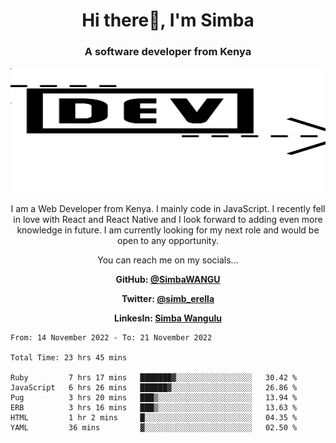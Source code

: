 
<h1 align="center"> Hi there👋, I'm Simba</h1>
<h3 align="center">A software developer from Kenya</h3>

<img src="/arrow-svgrepo-com.svg" margin="auto" width="100%" height="200px">


<p align="center">I am a Web Developer from Kenya. I mainly code in JavaScript. I recently fell in love with React and React Native and I look forward to adding even more knowledge in future. I am currently looking for my next role and would be open to any opportunity.</p>

<p align="center">You can reach me on my socials... </p>

<div align="center">

__<p>  GitHub: [@SimbaWANGU](https://github.com/SimbaWANGU)__  </p>
__<p> Twitter: [@simb_erella](https://twitter.com/simb_erella)__ </p>
__<p> LinkesIn: [Simba Wangulu](https://www.linkedin.com/in/simba-wangulu/)__ </p>

</div>

<!--START_SECTION:waka-->

```text
From: 14 November 2022 - To: 21 November 2022

Total Time: 23 hrs 45 mins

Ruby         7 hrs 17 mins   ███████▓░░░░░░░░░░░░░░░░░   30.42 %
JavaScript   6 hrs 26 mins   ██████▓░░░░░░░░░░░░░░░░░░   26.86 %
Pug          3 hrs 20 mins   ███▒░░░░░░░░░░░░░░░░░░░░░   13.94 %
ERB          3 hrs 16 mins   ███▒░░░░░░░░░░░░░░░░░░░░░   13.63 %
HTML         1 hr 2 mins     █░░░░░░░░░░░░░░░░░░░░░░░░   04.35 %
YAML         36 mins         ▓░░░░░░░░░░░░░░░░░░░░░░░░   02.50 %
```

<!--END_SECTION:waka-->
